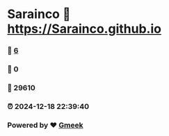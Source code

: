 # Sarainco :link: https://Sarainco.github.io 
### :page_facing_up: [6](https://Sarainco.github.io/tag.html) 
### :speech_balloon: 0 
### :hibiscus: 29610 
### :alarm_clock: 2024-12-18 22:39:40 
### Powered by :heart: [Gmeek](https://github.com/Meekdai/Gmeek)
